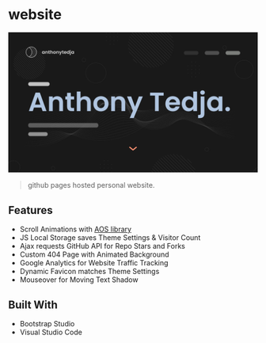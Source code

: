 # website

[![Website Preview](assets/img/preview.jpg)](https://anthonytedja.me)

> github pages hosted personal website.

## Features

- Scroll Animations with [AOS library](https://github.com/michalsnik/aos)
- JS Local Storage saves Theme Settings & Visitor Count
- Ajax requests GitHub API for Repo Stars and Forks
- Custom 404 Page with Animated Background
- Google Analytics for Website Traffic Tracking
- Dynamic Favicon matches Theme Settings
- Mouseover for Moving Text Shadow

## Built With

- Bootstrap Studio
- Visual Studio Code
